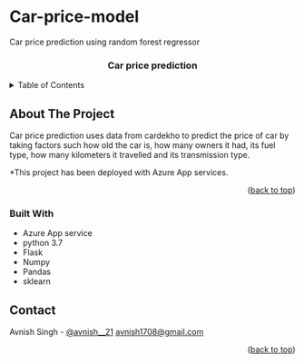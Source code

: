 # Car-price-model
Car price prediction using random forest regressor
<div id="top"></div>

<div align="center">
  <h3 align="center">Car price prediction</h3>
</div>

<!-- TABLE OF CONTENTS -->
<details>
  <summary>Table of Contents</summary>
  <ol>
    <li>
      <a href="#about-the-project">About The Project</a>
      <ul>
        <li><a href="#built-with">Built With</a></li>
      </ul>
    </li>
    <li><a href="#contact">Contact</a></li>
  </ol>
</details>

<!-- ABOUT THE PROJECT -->
## About The Project

Car price prediction uses data from cardekho to predict the price of car by taking factors such how old the car is, 
how many owners it had, its fuel type, how many kilometers it travelled and its transmission type.

*This project has been deployed with Azure App services.

<p align="right">(<a href="#top">back to top</a>)</p>

### Built With

* Azure App service
* python 3.7
* Flask
* Numpy
* Pandas
* sklearn

<!-- CONTACT -->
## Contact

Avnish Singh - [@avnish__21](https://twitter.com/avnish__21) avnish1708@gmail.com

<p align="right">(<a href="#top">back to top</a>)</p>



[linkedin-shield]: https://img.shields.io/badge/-LinkedIn-black.svg?style=for-the-badge&logo=linkedin&colorB=555
[linkedin-url]: https://linkedin.com/in/avnishs17

